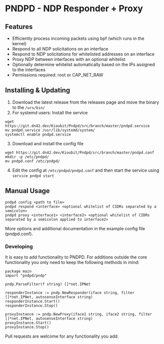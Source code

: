 # PNDPD - NDP Responder + Proxy
## Features
- Efficiently process incoming packets using bpf (which runs in the kernel)
- Respond to all NDP solicitations on an interface
- Respond to NDP solicitations for whitelisted addresses on an interface
- Proxy NDP between interfaces with an optional whitelist
- Optionally determine whitelist automatically based on the IPs assigned to the interfaces 
- Permissions required: root or CAP_NET_RAW

## Installing & Updating

1) Download the latest release from the releases page and move the binary to the ``/urs/bin/`` 
2) For systemd users: Install the service
```` 
wget https://git.dn42.dev/Kioubit/Pndpd/src/branch/master/pndpd.service
mv pndpd.service /usr/lib/systemd/system/
systemctl enable pndpd.service
```` 
3) Download and install the config file
```` 
wget https://git.dn42.dev/Kioubit/Pndpd/src/branch/master/pndpd.conf
mkdir -p /etc/pndpd/
mv pndpd.conf /etc/pndpd/
````
4) Edit the config at ``/etc/pndpd/pndpd.conf`` and then start the service using ``service pndpd start``

## Manual Usage
```` 
pndpd config <path to file>
pndpd respond <interface> <optional whitelist of CIDRs separated by a semicolon>
pndpd proxy <interface1> <interface2> <optional whitelist of CIDRs separated by a semicolon applied to interface2>
````
More options and additional documentation in the example config file (pndpd.conf).

### Developing
It is easy to add functionality to PNDPD. For additions outside the core functionality you only need to keep the following methods in mind:
```` 
package main
import "pndpd/pndp"

pndp.ParseFilter(f string) []*net.IPNet

responderInstance := pndp.NewResponder(iface string, filter []*net.IPNet, autosenseInterface string)
responderInstance.Start()
responderInstance.Stop()

proxyInstance := pndp.NewProxy(iface1 string, iface2 string, filter []*net.IPNet, autosenseInterface string)
proxyInstance.Start()
proxyInstance.Stop()
````
Pull requests are welcome for any functionality you add.
